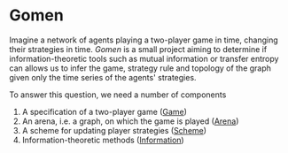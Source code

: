 # Gomen

Imagine a network of agents playing a two-player game in time, changing their
strategies in time. _Gomen_ is a small project aiming to determine if
information-theoretic tools such as mutual information or transfer entropy can
allows us to infer the game, strategy rule and topology of the graph given only
the time series of the agents' strategies.

To answer this question, we need a number of components

1. A specification of a two-player game ([Game](game.html))
2. An arena, i.e. a graph, on which the game is played ([Arena](#))
3. A scheme for updating player strategies ([Scheme](#))
4. Information-theoretic methods ([Information](#))

